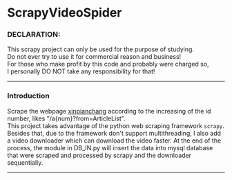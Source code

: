 # ScrapyVideoSpider

### DECLARATION:     

This scrapy project can only be used for the purpose of studying.   
Do not ever try to use it for commercial reason and business!   
For those who make profit by this code and probably were charged so,   
I personally DO NOT take any responsibility for that!

***
### Introduction
Scrape the webpage [xinpianchang](xinpianchang.com) according to the increasing of the id number, likes "/a{num}?from=ArticleList".  
This project takes advantage of the python web scraping framework `scrapy`. Besides that, due to the framework don't support multithreading, I also add a video downloader which can download the video faster. At the end of the process, the module in DB_IN.py will insert the data into mysql database that were scraped and processed by scrapy and the downloader sequentially.

***
	
